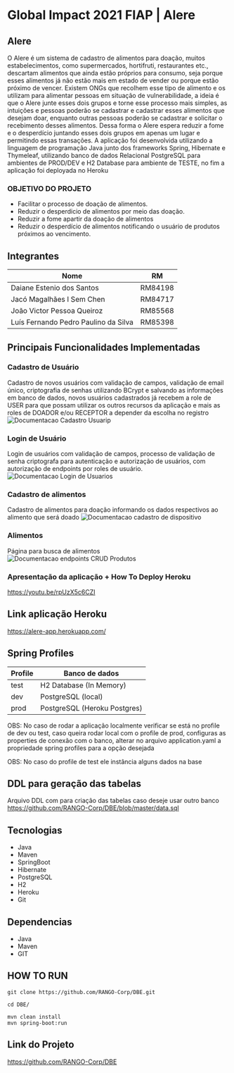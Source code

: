 
# Global Impact 2021 FIAP | Alere

## Alere
O Alere é um sistema de cadastro de alimentos para doação, muitos
estabelecimentos, como supermercados, hortifruti, restaurantes etc.,
descartam alimentos que ainda estão próprios para consumo, seja porque
esses alimentos já não estão mais em estado de vender ou porque estão
próximo de vencer. Existem ONGs que recolhem esse tipo de alimento e os
utilizam para alimentar pessoas em situação de vulnerabilidade, a ideia é
que o Alere junte esses dois grupos e torne esse processo mais simples, as
intuições e pessoas poderão se cadastrar e cadastrar esses alimentos que
desejam doar, enquanto outras pessoas poderão se cadastrar e solicitar o
recebimento desses alimentos. Dessa forma o Alere espera reduzir a fome
e o desperdício juntando esses dois grupos em apenas um lugar e
permitindo essas transações. A aplicação foi desenvolvida utilizando a
linguagem de programação Java junto dos frameworks Spring, Hibernate e
Thymeleaf, utilizando banco de dados Relacional PostgreSQL para
ambientes de PROD/DEV e H2 Database para ambiente de TESTE, no fim a
aplicação foi deployada no Heroku

### OBJETIVO DO PROJETO
- Facilitar o processo de doação de alimentos.
- Reduzir o desperdicio de alimentos por meio das doação.
- Reduzir a fome apartir da doação de alimentos
- Reduzir o desperdício de alimentos notificando o usuário de produtos
  próximos ao vencimento.


## Integrantes
Nome | RM
----|-----
Daiane Estenio dos Santos | RM84198
Jacó Magalhães I Sem Chen | RM84717
João Victor Pessoa Queiroz | RM85568
Luís Fernando Pedro Paulino da Silva | RM85398

## Principais Funcionalidades Implementadas
### Cadastro de Usuário
Cadastro de novos usuários com validação de campos, validação de email único, criptografia de senhas utilizando BCrypt e salvando as informações em banco de dados, novos usuários cadastrados já recebem a role de USER para que possam utilizar os outros recursos da aplicação e mais as roles de DOADOR e/ou RECEPTOR a depender da escolha no registro 
![Documentacao Cadastro Usuarip](https://media.discordapp.net/attachments/905952462400262159/911412775597772861/unknown.png?width=1317&height=670)

### Login de Usuário
Login de usuários com validação de campos, processo de validação de senha criptografa para autenticação e autorização de usuários, com autorização de endpoints por roles de usuário.
![Documentacao Login de Usuarios](https://media.discordapp.net/attachments/905952462400262159/911413508145573918/unknown.png?width=1440&height=663)

### Cadastro de alimentos
Cadastro de alimentos para doação informando os dados respectivos ao alimento que será doado
![Documentacao cadastro de dispositivo](https://media.discordapp.net/attachments/905952462400262159/911414229364535336/unknown.png?width=1421&height=670)

### Alimentos
Página para busca de alimentos
![Documentacao endpoints CRUD Produtos](https://media.discordapp.net/attachments/905952462400262159/911414579282714674/unknown.png?width=1146&height=670)


### Apresentação da aplicação + How To Deploy Heroku
https://youtu.be/rpUzX5c6CZI

## Link aplicação Heroku
https://alere-app.herokuapp.com/

## Spring Profiles
Profile | Banco de dados
---|---
test | H2 Database (In Memory)
dev | PostgreSQL (local)
prod | PostgreSQL (Heroku Postgres)

OBS: No caso de rodar a aplicação localmente verificar se está no profile de dev ou test, caso queira rodar local com o profile de prod, configuras as properties de conexão com o banco, alterar no arquivo application.yaml a propriedade spring profiles para a opção desejada

OBS: No caso do profile de test ele instância alguns dados na base

## DDL para geração das tabelas
Arquivo DDL com para criação das tabelas caso deseje usar outro banco
https://github.com/RANGO-Corp/DBE/blob/master/data.sql

## Tecnologias
- Java
- Maven
- SpringBoot
- Hibernate
- PostgreSQL
- H2
- Heroku
- Git

## Dependencias
- Java
- Maven
- GIT

## HOW TO RUN
    git clone https://github.com/RANGO-Corp/DBE.git

    cd DBE/

    mvn clean install
    mvn spring-boot:run


## Link do Projeto
https://github.com/RANGO-Corp/DBE

